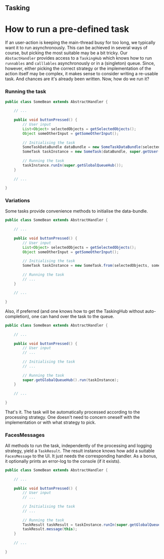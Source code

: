 Tasking
------------------
How to run a pre-defined task
============================

If an user-action is keeping the main-thread busy for too long, we typically want it
to run asynchronously. This can be achieved in several ways of course, but picking
the most suitable may be a bit tricky. Our `AbstactHandler` provides access to a
`TaskingHub` which knows how to run `runnables` and `calllables` asynchronously
or in a (singleton) queue. Since, however, either picking the correct strategy
or the implementation of the action itself may be complex, it makes sense to consider
writing a re-usable task. And chances are it's already been written. Now, how do we run it?

### Running the task
```java
public class SomeBean extends AbstractHandler {
    
    // ...
    
    public void buttonPressed() {
        // User input
        List<Object> selectedObjects = getSelectedObjects();
        Object someOtherInput = getSomeOtherInput();
      
        // Initialising the task
        SomeTaskDataBundle dataBundle = new SomeTaskDataBundle(selectedObjects, someOtherInput);
        SomeTask taskInstance = new SomeTask(dataBundle, super.getUser());
        
        // Running the task
        taskInstance.runIn(super.getGlobalQueueHub());
    }
    
    // ...
    
}
```

### Variations
Some tasks provide convenience methods to initialise the data-bundle.
```java
public class SomeBean extends AbstractHandler {
    
    // ...
    
    public void buttonPressed() {
        // User input
        List<Object> selectedObjects = getSelectedObjects();
        Object someOtherInput = getSomeOtherInput();
      
        // Initialising the task
        SomeTask taskInstance = new SomeTask.from(selectedObjects, someOtherInput, super.getUser());
        
        // Running the task
        // ...
    }
    
    // ...
    
}
```
Also, if preferred (and one knows how to get the TaskingHub without auto-completion),
one can hand over the task to the queue.
```java
public class SomeBean extends AbstractHandler {
    
    // ...
    
    public void buttonPressed() {
        // User input
        // ...
      
        // Initialising the task
        // ...
        
        // Running the task
        super.getGlobalQueueHub().run(taskInstance);
    }
    
    // ...
    
}
```

That's it. The task will be automatically processed according to the processing strategy.
One doesn't need to concern oneself with the implementation or with what strategy to pick.

### FacesMessages

All methods to run the task, independently of the processing and logging strategy, yield
a `TaskResult`. The result instance knows how add a suitable `FacesMessage` to the UI. It
just needs the corresponding handler. As a bonus, it optionally prints an error-log to the
console (if it exists).
```java
public class SomeBean extends AbstractHandler {
    
    // ...
    
    public void buttonPressed() {
        // User input
        // ...
      
        // Initialising the task
        // ...
        
        // Running the task
        TaskResult taskResult = taskInstance.runIn(super.getGlobalQueueHub());
        taskResult.message(this);
    }
    
    // ...
    
}
```
